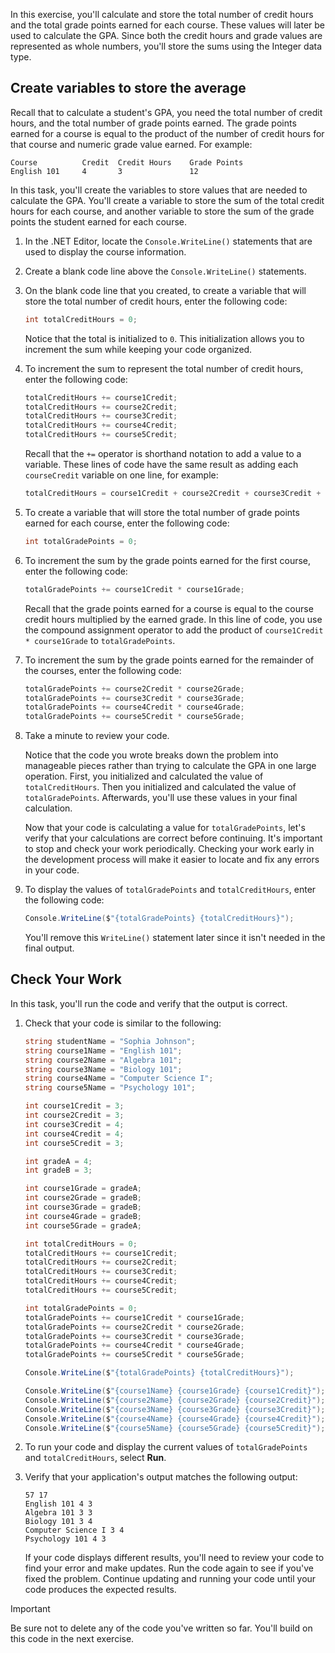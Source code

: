 

In this exercise, you'll calculate and store the total number of credit hours and the total grade points earned for each course. These values will later be used to calculate the GPA. Since both the credit hours and grade values are represented as whole numbers, you'll store the sums using the Integer data type.

## Create variables to store the average

Recall that to calculate a student's GPA, you need the total number of credit hours, and the total number of grade points earned. The grade points earned for a course is equal to the product of the number of credit hours for that course and numeric grade value earned. For example:

```
Course          Credit  Credit Hours    Grade Points
English 101     4		3               12
``` 

In this task, you'll create the variables to store values that are needed to calculate the GPA. You'll create a variable to store the sum of the total credit hours for each course, and another variable to store the sum of the grade points the student earned for each course.

1. In the .NET Editor, locate the `Console.WriteLine()` statements that are used to display the course information.

1. Create a blank code line above the `Console.WriteLine()` statements.

1. On the blank code line that you created, to create a variable that will store the total number of credit hours, enter the following code:

    ```csharp
    int totalCreditHours = 0;

    ```

    Notice that the total is initialized to `0`. This initialization allows you to increment the sum while keeping your code organized.

1. To increment the sum to represent the total number of credit hours, enter the following code: 

    ```csharp
    totalCreditHours += course1Credit;
    totalCreditHours += course2Credit;
    totalCreditHours += course3Credit;
    totalCreditHours += course4Credit;
    totalCreditHours += course5Credit;

    ```

    Recall that the `+=` operator is shorthand notation to add a value to a variable. These lines of code have the same result as adding each `courseCredit` variable on one line, for example: 

    ```csharp
    totalCreditHours = course1Credit + course2Credit + course3Credit + course4Credit + course5Credit;
    ```

1. To create a variable that will store the total number of grade points earned for each course, enter the following code:

    ```csharp
    int totalGradePoints = 0;

    ```

1. To increment the sum by the grade points earned for the first course, enter the following code:

    ```csharp
    totalGradePoints += course1Credit * course1Grade;

    ``` 

    Recall that the grade points earned for a course is equal to the course credit hours multiplied by the earned grade. In this line of code, you use the compound assignment operator to add the product of `course1Credit * course1Grade` to `totalGradePoints`. 

1. To increment the sum by the grade points earned for the remainder of the courses, enter the following code:

    ```csharp
    totalGradePoints += course2Credit * course2Grade;
    totalGradePoints += course3Credit * course3Grade;
    totalGradePoints += course4Credit * course4Grade;
    totalGradePoints += course5Credit * course5Grade;

    ``` 

1. Take a minute to review your code.

    Notice that the code you wrote breaks down the problem into manageable pieces rather than trying to calculate the GPA in one large operation. First, you initialized and calculated the value of `totalCreditHours`. Then you initialized and calculated the value of `totalGradePoints`. Afterwards, you'll use these values in your final calculation.

    Now that your code is calculating a value for `totalGradePoints`, let's verify that your calculations are correct before continuing. It's important to stop and check your work periodically. Checking your work early in the development process will make it easier to locate and fix any errors in your code.

1. To display the values of `totalGradePoints` and `totalCreditHours`, enter the following code:

    ```csharp
    Console.WriteLine($"{totalGradePoints} {totalCreditHours}");
    ```

    You'll remove this `WriteLine()` statement later since it isn't needed in the final output.

## Check Your Work

In this task, you'll run the code and verify that the output is correct.

1. Check that your code is similar to the following:

    ```csharp
    string studentName = "Sophia Johnson";
    string course1Name = "English 101";
    string course2Name = "Algebra 101";
    string course3Name = "Biology 101";
    string course4Name = "Computer Science I";
    string course5Name = "Psychology 101";

    int course1Credit = 3;
    int course2Credit = 3;
    int course3Credit = 4;
    int course4Credit = 4;
    int course5Credit = 3;

    int gradeA = 4;
    int gradeB = 3;

    int course1Grade = gradeA;
    int course2Grade = gradeB;
    int course3Grade = gradeB;
    int course4Grade = gradeB;
    int course5Grade = gradeA;

    int totalCreditHours = 0;
    totalCreditHours += course1Credit;
    totalCreditHours += course2Credit;
    totalCreditHours += course3Credit;
    totalCreditHours += course4Credit;
    totalCreditHours += course5Credit;

    int totalGradePoints = 0;
    totalGradePoints += course1Credit * course1Grade;
    totalGradePoints += course2Credit * course2Grade;
    totalGradePoints += course3Credit * course3Grade;
    totalGradePoints += course4Credit * course4Grade;
    totalGradePoints += course5Credit * course5Grade;

    Console.WriteLine($"{totalGradePoints} {totalCreditHours}");

    Console.WriteLine($"{course1Name} {course1Grade} {course1Credit}");
    Console.WriteLine($"{course2Name} {course2Grade} {course2Credit}");
    Console.WriteLine($"{course3Name} {course3Grade} {course3Credit}");
    Console.WriteLine($"{course4Name} {course4Grade} {course4Credit}");
    Console.WriteLine($"{course5Name} {course5Grade} {course5Credit}");
    ```

1. To run your code and display the current values of `totalGradePoints` and `totalCreditHours`, select **Run**.

1. Verify that your application's output matches the following output:

    ```Output
    57 17
    English 101 4 3
    Algebra 101 3 3
    Biology 101 3 4
    Computer Science I 3 4
    Psychology 101 4 3
    ```

    If your code displays different results, you'll need to review your code to find your error and make updates. Run the code again to see if you've fixed the problem. Continue updating and running your code until your code produces the expected results.

> [!IMPORTANT]
> Be sure not to delete any of the code you've written so far. You'll build on this code in the next exercise.